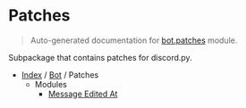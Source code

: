 # Patches

> Auto-generated documentation for [bot.patches](https://github.com/python-discord/bot/blob/master/bot/patches/__init__.py) module.

Subpackage that contains patches for discord.py.

- [Index](../../README.md#modules) / [Bot](../index.md#bot) / Patches
  - Modules
    - [Message Edited At](message_edited_at.md#message-edited-at)
